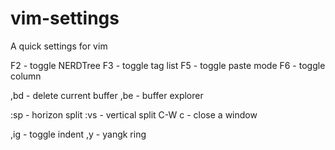 vim-settings
============

A quick settings for vim


F2 - toggle NERDTree
F3 - toggle tag list
F5 - toggle paste mode
F6 - toggle column

,bd - delete current buffer
,be - buffer explorer

:sp - horizon split
:vs - vertical split
C-W c - close a window


,ig - toggle indent
,y  - yangk ring
